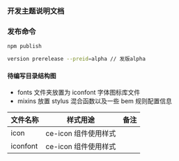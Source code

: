 ### 开发主题说明文档

### 发布命令

```bash
npm publish

version prerelease --preid=alpha // 发版alpha
```

#### 待编写目录结构图

- fonts 文件夹放置为 iconfont 字体图标库文件
- mixins 放置 stylus 混合函数以及一些 bem 规则配置信息

| 文件名称 | 样式用途             | 备注 |
|----------|------------------|------|
| icon     | ce-icon 组件使用样式 |      |
| iconfont | ce-icon 组件使用样式 |      |
